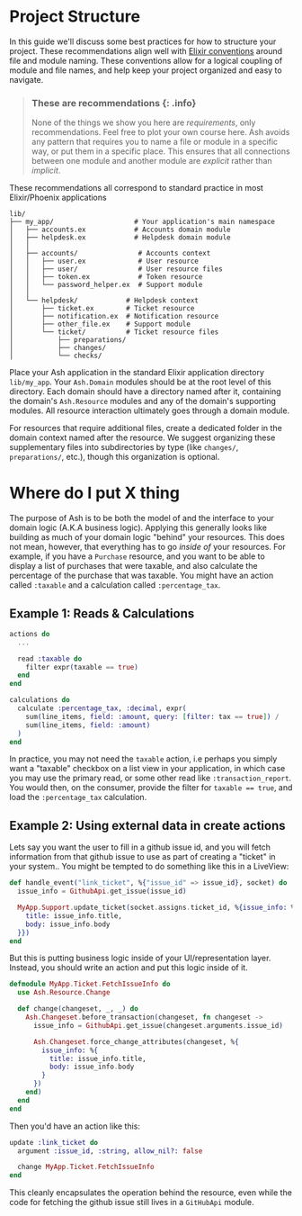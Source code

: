 <!--
SPDX-FileCopyrightText: 2020 Zach Daniel

SPDX-License-Identifier: MIT
-->

# Project Structure

In this guide we'll discuss some best practices for how to structure your project. These recommendations align well with [Elixir conventions](https://hexdocs.pm/elixir/1.16.2/naming-conventions.html#casing) around file and module naming. These conventions allow for a logical coupling of module and file names, and help keep your project organized and easy to navigate.

> ### These are recommendations {: .info}
>
> None of the things we show you here are _requirements_, only recommendations.
> Feel free to plot your own course here. Ash avoids any pattern that requires
> you to name a  file or module in a specific way, or put them in a specific
> place. This ensures that all connections between one module and another
> module are _explicit_ rather than _implicit_.

These recommendations all correspond to standard practice in most Elixir/Phoenix applications

```
lib/
├── my_app/                    # Your application's main namespace
│   ├── accounts.ex            # Accounts domain module
│   ├── helpdesk.ex            # Helpdesk domain module
│   │
│   ├── accounts/               # Accounts context
│   │   ├── user.ex             # User resource
│   │   ├── user/               # User resource files
│   │   ├── token.ex            # Token resource
│   │   └── password_helper.ex  # Support module
│   │
│   └── helpdesk/            # Helpdesk context
│       ├── ticket.ex        # Ticket resource
│       ├── notification.ex  # Notification resource
│       ├── other_file.ex    # Support module
│       └── ticket/          # Ticket resource files
│           ├── preparations/
│           ├── changes/
│           └── checks/
```

Place your Ash application in the standard Elixir application directory `lib/my_app`. Your `Ash.Domain` modules should be at the root level of this directory. Each domain should have a directory named after it, containing the domain's `Ash.Resource` modules and any of the domain's supporting modules. All resource interaction ultimately goes through a domain module.

For resources that require additional files, create a dedicated folder in the domain context named after the resource. We suggest organizing these supplementary files into subdirectories by type (like `changes/`, `preparations/`, etc.), though this organization is optional.

# Where do I put X thing

The purpose of Ash is to be both the model of and the interface to your domain logic (A.K.A business logic). Applying this generally looks like building as much of your domain logic "behind" your resources. This does not mean, however, that everything has to go _inside of_ your resources. For example, if you have a `Purchase` resource, and you want to be able to display a list of purchases that were taxable, and also calculate the percentage of the purchase that was taxable. You might have an action called `:taxable` and a calculation called `:percentage_tax`.

## Example 1: Reads & Calculations

```elixir
actions do
  ...

  read :taxable do
    filter expr(taxable == true)
  end
end

calculations do
  calculate :percentage_tax, :decimal, expr(
    sum(line_items, field: :amount, query: [filter: tax == true]) /
    sum(line_items, field: :amount)
  )
end
```

In practice, you may not need the `taxable` action, i.e perhaps you simply want a "taxable" checkbox on a list view in your application, in which case you may use the primary read, or some other read like `:transaction_report`. You would then, on the consumer, provide the filter for `taxable == true`, and load the `:percentage_tax` calculation.

## Example 2: Using external data in create actions

Lets say you want the user to fill in a github issue id, and you will fetch information from that github issue to use as part of creating a "ticket" in your system.. You might be tempted to do something like this in a LiveView:

```elixir
def handle_event("link_ticket", %{"issue_id" => issue_id}, socket) do
  issue_info = GithubApi.get_issue(issue_id)

  MyApp.Support.update_ticket(socket.assigns.ticket_id, %{issue_info: %{
    title: issue_info.title,
    body: issue_info.body
  }})
end
```

But this is putting business logic inside of your UI/representation layer. Instead, you should write an action and put this logic inside of it.

```elixir
defmodule MyApp.Ticket.FetchIssueInfo do
  use Ash.Resource.Change

  def change(changeset, _, _) do
    Ash.Changeset.before_transaction(changeset, fn changeset ->
      issue_info = GithubApi.get_issue(changeset.arguments.issue_id)

      Ash.Changeset.force_change_attributes(changeset, %{
        issue_info: %{
          title: issue_info.title,
          body: issue_info.body
        }
      })
    end)
  end
end
```

Then you'd have an action like this:

```elixir
update :link_ticket do
  argument :issue_id, :string, allow_nil?: false

  change MyApp.Ticket.FetchIssueInfo
end
```

This cleanly encapsulates the operation behind the resource, even while the code for fetching the github issue still lives in a `GitHubApi` module.
